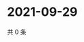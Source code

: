 # 2021-09-29

共 0 条

<!-- BEGIN -->
<!-- 最后更新时间 Wed Sep 29 2021 13:16:33 GMT+0800 (China Standard Time) -->

<!-- END -->
